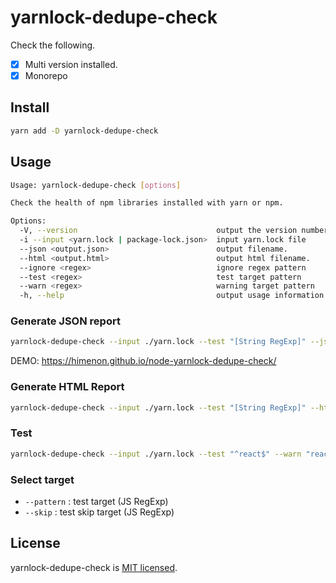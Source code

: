 # yarnlock-dedupe-check

Check the following.

* [x] Multi version installed.
* [x] Monorepo

## Install

```bash
yarn add -D yarnlock-dedupe-check
```

## Usage

```bash
Usage: yarnlock-dedupe-check [options]

Check the health of npm libraries installed with yarn or npm.

Options:
  -V, --version                               output the version number
  -i --input <yarn.lock | package-lock.json>  input yarn.lock file
  --json <output.json>                        output filename.
  --html <output.html>                        output html filename.
  --ignore <regex>                            ignore regex pattern
  --test <regex>                              test target pattern
  --warn <regex>                              warning target pattern
  -h, --help                                  output usage information
```

### Generate JSON report

```bash
yarnlock-dedupe-check --input ./yarn.lock --test "[String RegExp]" --json ./report.json
```

DEMO: https://himenon.github.io/node-yarnlock-dedupe-check/

### Generate HTML Report

```bash
yarnlock-dedupe-check --input ./yarn.lock --test "[String RegExp]" --html ./report.html
```

### Test

```bash
yarnlock-dedupe-check --input ./yarn.lock --test "^react$" --warn "react"
```

### Select target

* `--pattern` : test target (JS RegExp)
* `--skip`    : test skip target (JS RegExp)

## License

yarnlock-dedupe-check is [MIT licensed](https://github.com/Himenon/yarnlock-dedupe-check/blob/master/LICENSE).
